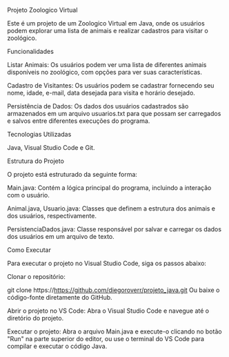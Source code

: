 Projeto Zoologico Virtual

Este é um projeto de um Zoologico Virtual em Java, onde os usuários podem explorar uma lista de animais e realizar cadastros para visitar o zoológico.

Funcionalidades

Listar Animais: Os usuários podem ver uma lista de diferentes animais disponíveis no zoológico, com opções para ver suas características.

Cadastro de Visitantes: Os usuários podem se cadastrar fornecendo seu nome, idade, e-mail, data desejada para visita e horário desejado.

Persistência de Dados: Os dados dos usuários cadastrados são armazenados em um arquivo usuarios.txt para que possam ser carregados e salvos entre diferentes execuções do programa.

Tecnologias Utilizadas

Java,
Visual Studio Code e 
Git.

Estrutura do Projeto

O projeto está estruturado da seguinte forma:

Main.java: Contém a lógica principal do programa, incluindo a interação com o usuário.

Animal.java, Usuario.java: Classes que definem a estrutura dos animais e dos usuários, respectivamente.

PersistenciaDados.java: Classe responsável por salvar e carregar os dados dos usuários em um arquivo de texto.

Como Executar

Para executar o projeto no Visual Studio Code, siga os passos abaixo:

Clonar o repositório:

git clone https://https://github.com/diegoroverr/projeto_java.git
Ou baixe o código-fonte diretamente do GitHub.

Abrir o projeto no VS Code:
Abra o Visual Studio Code e navegue até o diretório do projeto.

Executar o projeto:
Abra o arquivo Main.java e execute-o clicando no botão "Run" na parte superior do editor, ou use o terminal do VS Code para compilar e executar o código Java.

